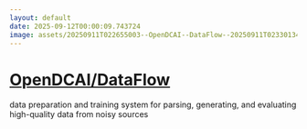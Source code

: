 ```yaml
---
layout: default
date: 2025-09-12T00:00:09.743724
image: assets/20250911T022655003--OpenDCAI--DataFlow--20250911T023301340--cropped.png
---
```


# [OpenDCAI/DataFlow](https://github.com/OpenDCAI/DataFlow)

data preparation and training system for parsing, generating, and evaluating high-quality data from noisy sources
